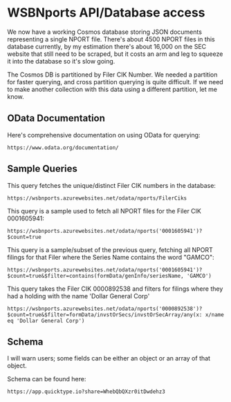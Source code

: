 # WSBNports API/Database access

We now have a working Cosmos database storing JSON documents representing a single NPORT file. There's about 4500 NPORT files in this database currently, by my estimation there's about 16,000 on the SEC website that still need to be scraped, but it costs an arm and leg to squeeze it into the database so it's slow going. 

The Cosmos DB is partitioned by Filer CIK Number. We needed a partition for faster querying, and cross partition querying is quite difficult. If we need to make another collection with this data using a different partition, let me know. 

## OData Documentation
Here's comprehensive documentation on using OData for querying: 

`https://www.odata.org/documentation/`

## Sample Queries

This query fetches the unique/distinct Filer CIK numbers in the database: 

`https://wsbnports.azurewebsites.net/odata/nports/FilerCiks`

This query is a sample used to fetch all NPORT files for the Filer CIK 0001605941:

`https://wsbnports.azurewebsites.net/odata/nports('0001605941')?$count=true`

This query is a sample/subset of the previous query, fetching all NPORT filings for that Filer where the Series Name contains the word "GAMCO": 

`https://wsbnports.azurewebsites.net/odata/nports('0001605941')?$count=true&$filter=contains(formData/genInfo/seriesName, 'GAMCO')`

This query takes the Filer CIK 0000892538 and filters for filings where they had a holding with the name 'Dollar General Corp'

`https://wsbnports.azurewebsites.net/odata/nports('0000892538')?$count=true&$filter=formData/invstOrSecs/invstOrSecArray/any(x: x/name eq 'Dollar General Corp')`

## Schema

I will warn users; some fields can be either an object or an array of that object. 

Schema can be found here:

`https://app.quicktype.io?share=WhebQbQXzr0itDwdehz3`



